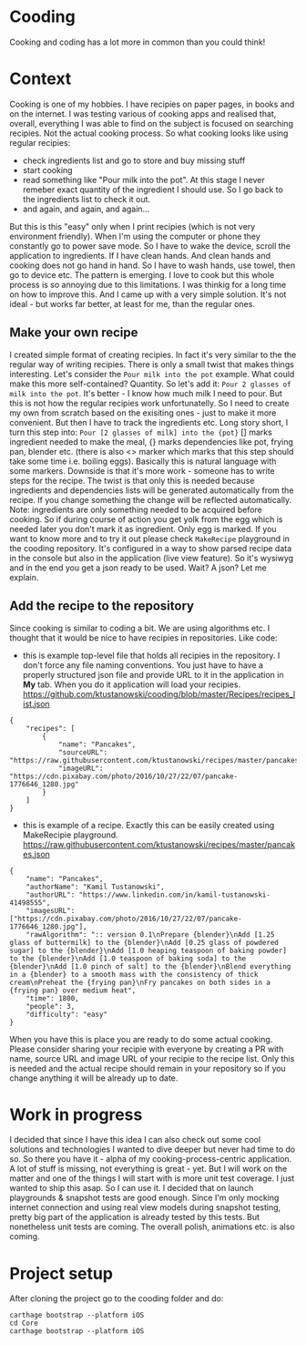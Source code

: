 <WORK IN PROGRESS>
  
# Cooding
Cooking and coding has a lot more in common than you could think!

# Context
Cooking is one of my hobbies. I have recipies on paper pages, in books and on the internet. I was testing various of cooking apps and realised that, overall, everything I was able to find on the subject is focused on searching recipies. Not the actual cooking process. 
So what cooking looks like using regular recipies:
- check ingredients list and go to store and buy missing stuff
- start cooking
- read something like "Pour milk into the pot". At this stage I never remeber exact quantity of the ingredient I should use. So I go back to the ingredients list to check it out.
- and again, and again, and again...

But this is this "easy" only when I print recipies (which is not very environment friendly).
When I'm using the computer or phone they constantly go to power save mode. So I have to wake the device, scroll the application to ingredients. If I have clean hands. And clean hands and cooking does not go hand in hand. So I have to wash hands, use towel, then go to device etc.
The pattern is emerging. 
I love to cook but this whole process is so annoying due to this limitations. I was thinkig for a long time on how to improve this. And I came up with a very simple solution. It's not ideal - but works far better, at least for me, than the regular ones.

## Make your own recipe
I created simple format of creating recipies. In fact it's very similar to the the regular way of writing recipies. There is only a small twist that makes things interesting.
Let's consider the `Pour milk into the pot` example. What could make this more self-contained? Quantity. So let's add it:
`Pour 2 glasses of milk into the pot`. It's better - I know how much milk I need to pour. But this is not how the regular recipies work unfortunatelly. So I need to create my own from scratch based on the exisiting ones - just to make it more convenient. But then I have to track the ingredients etc. Long story short, I turn this step into:
`Pour [2 glasses of milk] into the {pot}` 
[] marks ingredient needed to make the meal, 
{} marks dependencies like pot, frying pan, blender etc. 
(there is also <> marker which marks that this step should take some time i.e. boiling eggs). 
Basically this is natural language with some markers. Downside is that it's more work - someone has to write steps for the recipe. The twist is that only this is needed because ingredients and dependencies lists will be generated automatically from the recipe. If you change something the change will be reflected automatically. 
Note: ingredients are only something needed to be acquired before cooking. So if during course of action you get yolk from the egg which is needed later you don't mark it as ingredient. Only egg is marked.
If you want to know more and to try it out please check `MakeRecipe` playground in the cooding repository. It's configured in a way to show parsed recipe data in the console but also in the application (live view feature). So it's wysiwyg and in the end you get a json ready to be used. 
Wait? A json? Let me explain.

## Add the recipe to the repository
Since cooking is similar to coding a bit. We are using algorithms etc. I thought that it would be nice to have recipies in repositories. Like code:
- this is example top-level file that holds all recipies in the repository. I don't force any file naming conventions. You just have to have a properly structured json file and provide URL to it in the application in **My** tab. When you do it application will load your recipies.
https://github.com/ktustanowski/cooding/blob/master/Recipes/recipes_list.json
```
{
    "recipes": [ 
        {
            "name": "Pancakes",
            "sourceURL": "https://raw.githubusercontent.com/ktustanowski/recipes/master/pancakes.json",
            "imageURL": "https://cdn.pixabay.com/photo/2016/10/27/22/07/pancake-1776646_1280.jpg"
        }
    ]
}
```
- this is example of a recipe. Exactly this can be easily created using MakeRecipie playground.
https://raw.githubusercontent.com/ktustanowski/recipes/master/pancakes.json
```
{
    "name": "Pancakes",
    "authorName": "Kamil Tustanowski",
    "authorURL": "https://www.linkedin.com/in/kamil-tustanowski-41498555",
    "imagesURL": ["https://cdn.pixabay.com/photo/2016/10/27/22/07/pancake-1776646_1280.jpg"],
    "rawAlgorithm": ":: version 0.1\nPrepare {blender}\nAdd [1.25 glass of buttermilk] to the {blender}\nAdd [0.25 glass of powdered sugar] to the {blender}\nAdd [1.0 heaping teaspoon of baking powder] to the {blender}\nAdd [1.0 teaspoon of baking soda] to the {blender}\nAdd [1.0 pinch of salt] to the {blender}\nBlend everything in a {blender} to a smooth mass with the consistency of thick cream\nPreheat the {frying pan}\nFry pancakes on both sides in a {frying pan} over medium heat",
    "time": 1800,
    "people": 3,
    "difficulty": "easy"
}
```
When you have this is place you are ready to do some actual cooking.
Please consider sharing your recipie with everyone by creating a PR with name, source URL and image URL of your recipie to the recipe list. Only this is needed and the actual recipe should remain in your repository so if you change anything it will be already up to date.

# Work in progress
I decided that since I have this idea I can also check out some cool solutions and technologies I wanted to dive deeper but never had time to do so. So there you have it - alpha of my cooking-process-centric application. A lot of stuff is missing, not everything is great - yet. But I will work on the matter and one of the things I will start with is more unit test coverage. I just wanted to ship this asap. So I can use it. I decided that on launch playgrounds & snapshot tests are good enough. Since I'm only mocking internet connection and using real view models during snapshot testing, pretty big part of the application is already tested by this tests. But nonetheless unit tests are coming. 
The overall polish, animations etc. is also coming.

# Project setup
After cloning the project go to the cooding folder and do:
```
carthage bootstrap --platform iOS
cd Core
carthage bootstrap --platform iOS
```
